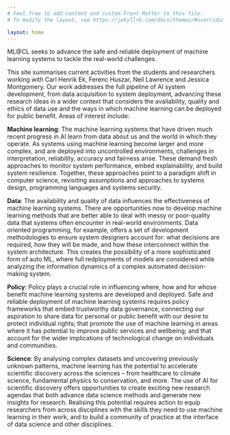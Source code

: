 ```yaml
---
# Feel free to add content and custom Front Matter to this file.
# To modify the layout, see https://jekyllrb.com/docs/themes/#overriding-theme-defaults

layout: home
---
```


ML@CL seeks to advance the safe and reliable deployment of machine learning systems to tackle the real-world challenges. 

This site summarises current activities from the students and researchers working with Carl Henrik Ek, Ferenc Huszar, Neil Lawrence and Jessica Montgomery. Our work addresses the full pipeline of AI system development, from data acquisition to system deployment, advancing these research ideas in a wider context that considers the availability, quality and ethics of data use and the ways in which machine learning can be deployed for public benefit. Areas of interest include:

**Machine learning**: The machine learning systems that have driven much recent progress in AI learn from data about us and the world in which they operate. As systems using machine learning become larger and more complex, and are deployed into uncontrolled environments, challenges in interpretation, reliability, accuracy and fairness arise. These demand fresh approaches to monitor system performance, embed explainability, and build system resilience.  Together, these approaches point to a paradigm shift in computer science, revisiting assumptions and approaches to systems design, programming languages and systems security.

**Data**: The availability and quality of data influences the effectiveness of machine learning systems. There are opportunities now to develop machine learning methods that are better able to deal with messy or poor-quality data that systems often encounter in real-world environments. Data oriented programming, for example, offers a set of development methodologies to ensure system designers account for: what decisions are required, how they will be made, and how these interconnect within the system architecture. This creates the possibility of a more sophisticated form of auto ML, where full redployments of models are considered while analyzing the information dynamics of a complex automated decision-making system.

**Policy**: Policy plays a crucial role in influencing where, how and for whose benefit machine learning systems are developed and deployed. Safe and reliable deployment of machine learning systems requires policy frameworks that embed trustworthy data governance, connecting our aspiration to share data for personal or public benefit with our desire to protect individual rights; that promote the use of machine learning in areas where it has potential to improve public services and wellbeing; and that account for the wider implications of technological change on individuals and communities.

**Science**: By analysing complex datasets and uncovering previously unknown patterns, machine learning has the potential to accelerate scientific discovery across the sciences – from healthcare to climate science, fundamental physics to conservation, and more. The use of AI for scientific discovery offers opportunities to create exciting new research agendas that both advance data science methods and generate new insights for research. Realising this potential requires action to equip researchers from across disciplines with the skills they need to use machine learning in their work, and to build a community of practice at the interface of data science and other disciplines.

